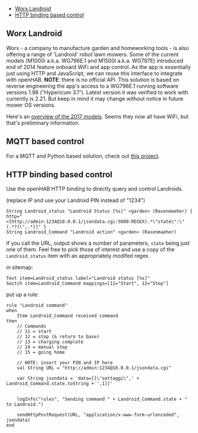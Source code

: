 
* [Worx Landroid](#worx-landroid)
* [HTTP binding based control](#HTTP-binding-based-control)

## Worx Landroid
Worx - a company to manufacture garden and homeworking tools - is also offering a range of 'Landroid' robot lawn mowers.
Some of the current models (M1000i a.k.a. WG796E.1 and M1500i a.k.a. WG797E) introduced end of 2014 feature onboard WiFi and app control. As the app is essentially just using HTTP and JavaScript, we can reuse this interface to integrate with openHAB.
**NOTE**: there is no official API. This solution is based on reverse engineering the app's access to a WG796E.1 running software versions 1.98 ("Hypericum 3.1"). Latest version it was verified to work with currently is 2.21.
But keep in mind it may change without notice in future mower OS versions.

Here's an [overview of the 2017 models](http://www.roboter-forum.com/showthread.php?18592-Spezifikationen-der-WORX-Landroid-2017-Modelle). Seems they now all have WiFi, but that's preliminary information.


## MQTT based control
For a MQTT and Python based solution, check out [this project](https://github.com/trieb/worx-landroid).


## HTTP binding based control
Use the openHAB HTTP binding to directly query and control Landroids.

(replace IP and use your Landroid PIN instead of "1234")

    String Landroid_status "Landroid Status [%s]" <garden> (Rasenmaeher) { http="<[http://admin:1234@10.0.0.1/jsondata.cgi:5000:REGEX(.*\"state\":\"(.*?)\",.*)]" }
    String Landroid_Command "Landroid action" <garden> (Rasenmaeher)

If you call the URL, output shows a number of parameters, `state` being just one of them.
Feel free to pick those of interest and use a copy of the `Landroid_status` item with an appropriately modifed regex.

in sitemap:

    Text item=Landroid_status label="Landroid status [%s]"
    Switch item=Landroid_Command mappings=[11="Start", 12="Stop"]

put up a rule:

    rule "Landroid command"
    when
        Item Landroid_Command received command
    then
        // Commands
        // 11 = start
        // 12 = stop (& return to base)
        // 13 = charging complete
        // 14 = manual stop
        // 15 = going home

        // NOTE: insert your PIN and IP here
        val String URL = "http://admin:1234@10.0.0.1/jsondata.cgi"

        var String jsondata = 'data=[[\"settaggi\",' + Landroid_Command.state.toString + ',1]]'


        logInfo("rules", "Sending command " + Landroid_Command.state + " to Landroid.")

        sendHttpPostRequest(URL, "application/x-www-form-urlencoded", jsondata)
    end
